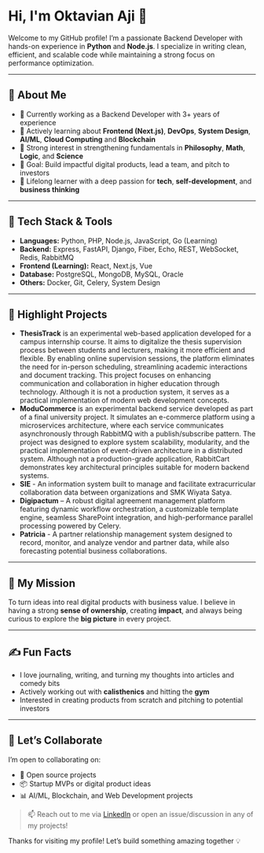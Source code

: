 # Hi, I'm Oktavian Aji 👋

Welcome to my GitHub profile! I’m a passionate Backend Developer with hands-on experience in **Python** and **Node.js**. I specialize in writing clean, efficient, and scalable code while maintaining a strong focus on performance optimization.

---

## 🚀 About Me

- 🔧 Currently working as a Backend Developer with 3+ years of experience
- 🌱 Actively learning about **Frontend (Next.js)**, **DevOps**, **System Design**, **AI/ML**, **Cloud Computing** and **Blockchain**
- 📘 Strong interest in strengthening fundamentals in **Philosophy**, **Math**, **Logic**, and **Science**
- 💼 Goal: Build impactful digital products, lead a team, and pitch to investors
- 🧠 Lifelong learner with a deep passion for **tech**, **self-development**, and **business thinking**

---

## 🔨 Tech Stack & Tools

- **Languages:** Python, PHP, Node.js, JavaScript, Go (Learning)
- **Backend:** Express, FastAPI, Django, Fiber, Echo, REST, WebSocket, Redis, RabbitMQ
- **Frontend (Learning):** React, Next.js, Vue
- **Database:** PostgreSQL, MongoDB, MySQL, Oracle
- **Others:** Docker, Git, Celery, System Design

---

## 📌 Highlight Projects

- **ThesisTrack** is an experimental web-based application developed for a campus internship course. It aims to digitalize the thesis supervision process between students and lecturers, making it more efficient and flexible. By enabling online supervision sessions, the platform eliminates the need for in-person scheduling, streamlining academic interactions and document tracking. This project focuses on enhancing communication and collaboration in higher education through technology. Although it is not a production system, it serves as a practical implementation of modern web development concepts.
- **ModuCommerce** is an experimental backend service developed as part of a final university project. It simulates an e-commerce platform using a microservices architecture, where each service communicates asynchronously through RabbitMQ with a publish/subscribe pattern. The project was designed to explore system scalability, modularity, and the practical implementation of event-driven architecture in a distributed system. Although not a production-grade application, RabbitCart demonstrates key architectural principles suitable for modern backend systems.
- **SIE** - An information system built to manage and facilitate extracurricular collaboration data between organizations and SMK Wiyata Satya.
- **Digipactum** – A robust digital agreement management platform featuring dynamic workflow orchestration, a customizable template engine, seamless SharePoint integration, and high-performance parallel processing powered by Celery.
- **Patricia** - A partner relationship management system designed to record, monitor, and analyze vendor and partner data, while also forecasting potential business collaborations.

---

## 🎯 My Mission

To turn ideas into real digital products with business value. I believe in having a strong **sense of ownership**, creating **impact**, and always being curious to explore the **big picture** in every project.

---

## ✍️ Fun Facts

- I love journaling, writing, and turning my thoughts into articles and comedy bits
- Actively working out with **calisthenics** and hitting the **gym**
- Interested in creating products from scratch and pitching to potential investors

---

## 🤝 Let’s Collaborate

I’m open to collaborating on:
- 🚀 Open source projects
- 📦 Startup MVPs or digital product ideas
- 📊 AI/ML, Blockchain, and Web Development projects

> 📫 Reach out to me via [LinkedIn](https://www.linkedin.com/in/oktavian-aji-3a43b0216/) or open an issue/discussion in any of my projects!

Thanks for visiting my profile! Let’s build something amazing together 💡

<!---
iyans018/iyans018 is a ✨ special ✨ repository because its `README.md` (this file) appears on your GitHub profile.
You can click the Preview link to take a look at your changes.
--->

